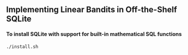 ## Implementing Linear Bandits in Off-the-Shelf SQLite

#### To install SQLite with support for built-in mathematical SQL functions

```
./install.sh
```
